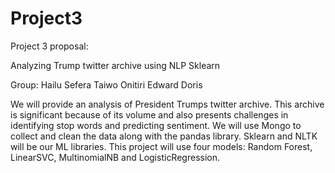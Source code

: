 # Project3

Project 3 proposal:

Analyzing Trump twitter archive using NLP Sklearn

Group:
Hailu Sefera
Taiwo Onitiri
Edward Doris

We will provide an analysis of President Trumps twitter archive. This archive is significant because of its volume and also presents challenges in identifying stop words and predicting sentiment.
We will use Mongo to collect and clean the data along with the pandas library. Sklearn and NLTK will be our ML libraries.  This project will use four models: Random Forest, LinearSVC, MultinomialNB and LogisticRegression.
